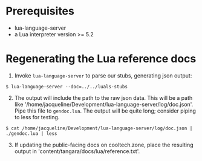 # Prerequisites

 - lua-language-server
 - a Lua interpreter version >= 5.2

# Regenerating the Lua reference docs

1. Invoke `lua-language-server` to parse our stubs, generating json output:

```
$ lua-language-server --doc=../../luals-stubs
```

2. The output will include the path to the raw json data. This will be a path like '/home/jacqueline/Development/lua-language-server/log/doc.json'. Pipe this file to `gendoc.lua`. The output will be quite long; consider piping to less for testing.

```
$ cat /home/jacqueline/Development/lua-language-server/log/doc.json | ./gendoc.lua | less
```

3. If updating the public-facing docs on cooltech.zone, place the resulting output in 'content/tangara/docs/lua/reference.txt'.
